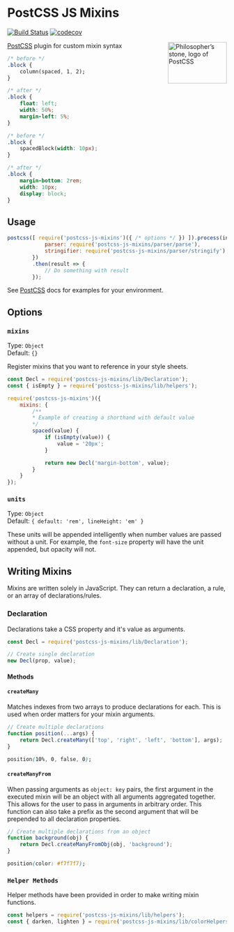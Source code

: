 # PostCSS JS Mixins

[![Build Status](https://travis-ci.org/nathanhood/postcss-js-mixins.svg?branch=master)](https://travis-ci.org/nathanhood/postcss-js-mixins)
[![codecov](https://codecov.io/gh/nathanhood/postcss-js-mixins/branch/master/graph/badge.svg)](https://codecov.io/gh/nathanhood/postcss-js-mixins)

<img align="right" width="135" height="95" src="http://postcss.github.io/postcss/logo-leftp.png" title="Philosopher’s stone, logo of PostCSS">

[PostCSS] plugin for custom mixin syntax

[PostCSS]: (https://github.com/postcss/postcss)

```css
/* before */
.block {
	column(spaced, 1, 2);
}

/* after */
.block {
	float: left;
	width: 50%;
	margin-left: 5%;
}

/* before */
.block {
	spacedBlock(width: 10px);
}

/* after */
.block {
	margin-bottom: 2rem;
	width: 10px;
	display: block;
}
```

## Usage

```js
postcss([ require('postcss-js-mixins')({ /* options */ }) ]).process(input, {
			parser: require('postcss-js-mixins/parser/parse'),
			stringifier: require('postcss-js-mixins/parser/stringify')
		})
		.then(result => {
			// Do something with result
		});
```

See [PostCSS] docs for examples for your environment.

## Options

### `mixins`

Type: `Object`  
Default: `{}`

Register mixins that you want to reference in your style sheets. 

```js
const Decl = require('postcss-js-mixins/lib/Declaration');
const { isEmpty } = require('postcss-js-mixins/lib/helpers');

require('postcss-js-mixins')({
	mixins: {
		/**
		* Example of creating a shorthand with default value
		*/
		spaced(value) {
			if (isEmpty(value)) {
				value = '20px';
			}

			return new Decl('margin-bottom', value);
		}
	}
});
```

### `units`

Type: `Object`  
Default: `{ default: 'rem', lineHeight: 'em' }`

These units will be appended intelligently when number values are passed without a unit. For example, the `font-size` property will have the unit appended, but opacity will not.

## Writing Mixins

Mixins are written solely in JavaScript. They can return a declaration, a rule, or an array of declarations/rules. 

### Declaration

Declarations take a CSS property and it's value as arguments.


```js
const Decl = require('postcss-js-mixins/lib/Declaration');

// Create single declaration
new Decl(prop, value);
```

#### Methods

#### `createMany`
Matches indexes from two arrays to produce declarations for each. This is used when order matters for your mixin arguments.

```js
// Create multiple declarations
function position(...args) {
	return Decl.createMany(['top', 'right', 'left', 'bottom'], args);
}
```
```css
position(10%, 0, false, 0);
```

#### `createManyFrom`
When passing arguments as `object: key` pairs, the first argument in the executed mixin will be an object with all arguments aggregated together. This allows for the user to pass in arguments in arbitrary order. This function can also take a prefix as the second argument that will be prepended to all declaration properties.
```js
// Create multiple declarations from an object
function background(obj) {
	return Decl.createManyFromObj(obj, 'background');
}
```
```css
position(color: #f7f7f7);
```

### `Helper Methods`
Helper methods have been provided in order to make writing mixin functions.

```js
const helpers = require('postcss-js-mixins/lib/helpers');
const { darken, lighten } = require('postcss-js-mixins/lib/colorHelpers');
```